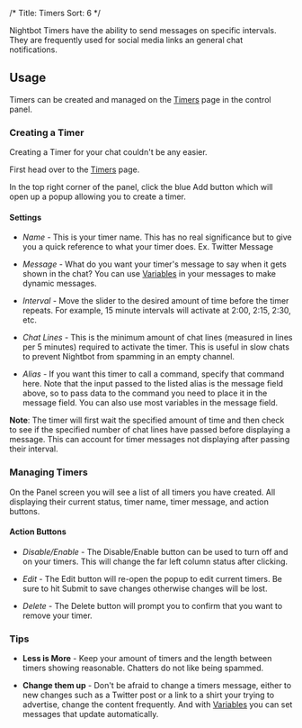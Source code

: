 /*
Title: Timers
Sort: 6
*/

Nightbot Timers have the ability to send messages on specific intervals. They are frequently used for social media links an general chat notifications.

## Usage

Timers can be created and managed on the [Timers](https://beta.nightbot.tv/timers) page in the control panel.

### Creating a Timer

Creating a Timer for your chat couldn't be any easier.

First head over to the [Timers](https://beta.nightbot.tv/timers) page.

In the top right corner of the panel, click the blue Add button which will open up a popup allowing you to create a timer.

#### Settings

- *Name* - This is your timer name. This has no real significance but to give you a quick reference to what your timer does. Ex. Twitter Message

- *Message* - What do you want your timer's message to say when it gets shown in the chat? You can use [Variables](https://docs.nightbot.tv/commands/variables) in your messages to make dynamic messages.

- *Interval* - Move the slider to the desired amount of time before the timer repeats. For example, 15 minute intervals will activate at 2:00, 2:15, 2:30, etc.

- *Chat Lines* - This is the minimum amount of chat lines (measured in lines per 5 minutes) required to activate the timer. This is useful in slow chats to prevent Nightbot from spamming in an empty channel.

- *Alias* - If you want this timer to call a command, specify that command here. Note that the input passed to the listed alias is the message field above, so to pass data to the command you need to place it in the message field. You can also use most variables in the message field.

**Note**: The timer will first wait the specified amount of time and then check to see if the specified number of chat lines have passed before displaying a message. This can account for timer messages not displaying after passing their interval.

### Managing Timers

On the Panel screen you will see a list of all timers you have created. All displaying their current status, timer name, timer message, and action buttons. 

#### Action Buttons

- *Disable/Enable* - The Disable/Enable button can be used to turn off and on your timers. This will change the far left column status after clicking.

- *Edit* - The Edit button will re-open the popup to edit current timers. Be sure to hit Submit to save changes otherwise changes will be lost.

- *Delete* - The Delete button will prompt you to confirm that you want to remove your timer.

### Tips

- **Less is More** - Keep your amount of timers and the length between timers showing reasonable. Chatters do not like being spammed.

- **Change them up** - Don't be afraid to change a timers message, either to new changes such as a Twitter post or a link to a shirt your trying to advertise, change the content frequently. And with [Variables](https://docs.nightbot.tv/commands/variables) you can set messages that update automatically.
